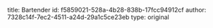 title: Bartender
id: f5859021-528a-4b28-838b-17fcc94912cf
author: 7328c14f-7ec2-4511-a24d-29a1c5ce23eb
type: original
